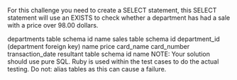 For this challenge you need to create a SELECT statement, this SELECT statement will use an EXISTS to check whether a department has had a sale with a price over 98.00 dollars.

departments table schema
id
name
sales table schema
id
department_id (department foreign key)
name
price
card_name
card_number
transaction_date
resultant table schema
id
name
NOTE: Your solution should use pure SQL. Ruby is used within the test cases to do the actual testing. Do not: alias tables as this can cause a failure.

